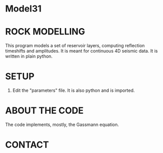 # Model31

ROCK MODELLING
==============

This program models a set of reservoir layers, computing reflection timeshifts and amplitudes.
It is meant for continuous 4D seismic data. It is written in plain python.


SETUP
=====

 1. Edit the "parameters" file. It is also python and is imported.


ABOUT THE CODE
==============

The code implements, mostly, the Gassmann equation.


CONTACT
=======
